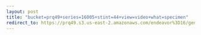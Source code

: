 ```yaml
---
layout: post
title: "bucket=prq49+series=16005+stint=44+view=video+what=specimen"
redirect_to: https://prq49.s3.us-east-2.amazonaws.com/endeavor%3D16/genomes/stage%3D0%2Bwhat%3Dgenerated/stint%3D44/series%3D16005/a%3Dgenome%2Bcriteria%3Dabundance%2Bmorph%3Dwildtype%2Bproc%3D0%2Bseries%3D16005%2Bstint%3D44%2Bthread%3D0%2Bvariation%3Dmaster%2Bext%3D.json.gz
---
```

